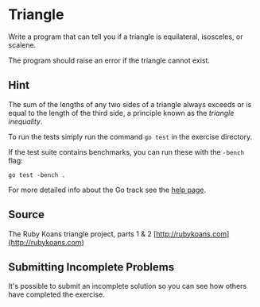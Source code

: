 # Triangle

Write a program that can tell you if a triangle is equilateral, isosceles, or scalene.

The program should raise an error if the triangle cannot exist.

## Hint

The sum of the lengths of any two sides of a triangle always exceeds or 
is equal to the length of the third side, a principle known as the _triangle
inequality_.

To run the tests simply run the command `go test` in the exercise directory.

If the test suite contains benchmarks, you can run these with the `-bench`
flag:

    go test -bench .

For more detailed info about the Go track see the [help
page](http://exercism.io/languages/go).

## Source

The Ruby Koans triangle project, parts 1 & 2 [http://rubykoans.com](http://rubykoans.com)

## Submitting Incomplete Problems
It's possible to submit an incomplete solution so you can see how others have completed the exercise.

